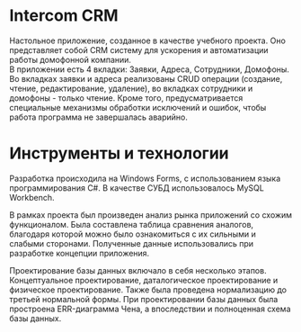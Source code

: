 # Intercom CRM
Настольное приложение, созданное в качестве учебного проекта. Оно представляет собой CRM систему для ускорения и автоматизации работы домофонной компании.  
В приложении есть 4 вкладки: Заявки, Адреса, Сотрудники, Домофоны. Во вкладках заявки и адреса реализованы CRUD операции (создание, чтение, редактирование, удаление), во вкладках сотрудники и домофоны - только чтение. Кроме того, предусматривается специальные механизмы обработки исключений и ошибок, чтобы работа программа не завершалась аварийно. 

# Инструменты и технологии
Разработка происходила на Windows Forms, с использованием языка программирования C#. В качестве СУБД использовалось MySQL Workbench.  

В рамках проекта был произведен анализ рынка приложений со схожим функционалом. Была составлена таблица сравнения аналогов, благодаря которой можно было ознакомиться с их
сильными и слабыми сторонами. Полученные данные использовались при разработке концепции приложения.  

Проектирование базы данных включало в себя несколько этапов. Концептуальное проектирование, даталогическое проектирование и физическое проектирование. 
Также была проведена нормализацию до третьей нормальной формы. При проектировании базы данных была простроена ERR-диаграмма Чена, а впоследствии и полноценная схема базы данных.
